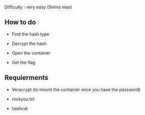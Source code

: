 Difficulty : very easy (5mins max)

## How to do

- Find the hash type

- Decrypt the hash

- Open the container

- Get the flag

## Requierments

- Veracrypt (to mount the container once you have the password)

- rockyou.txt

- hashcat
